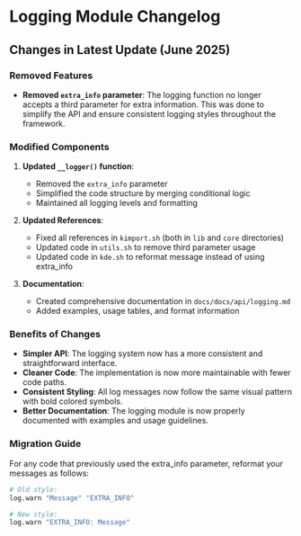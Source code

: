 # Logging Module Changelog

## Changes in Latest Update (June 2025)

### Removed Features

- **Removed `extra_info` parameter**: The logging function no longer accepts a third parameter for extra information. This was done to simplify the API and ensure consistent logging styles throughout the framework.

### Modified Components

1. **Updated `__logger()` function**:
   - Removed the `extra_info` parameter
   - Simplified the code structure by merging conditional logic
   - Maintained all logging levels and formatting

2. **Updated References**:
   - Fixed all references in `kimport.sh` (both in `lib` and `core` directories)
   - Updated code in `utils.sh` to remove third parameter usage
   - Updated code in `kde.sh` to reformat message instead of using extra_info

3. **Documentation**:
   - Created comprehensive documentation in `docs/docs/api/logging.md`
   - Added examples, usage tables, and format information

### Benefits of Changes

- **Simpler API**: The logging system now has a more consistent and straightforward interface.
- **Cleaner Code**: The implementation is now more maintainable with fewer code paths.
- **Consistent Styling**: All log messages now follow the same visual pattern with bold colored symbols.
- **Better Documentation**: The logging module is now properly documented with examples and usage guidelines.

### Migration Guide

For any code that previously used the extra_info parameter, reformat your messages as follows:

```bash
# Old style:
log.warn "Message" "EXTRA_INFO"

# New style:
log.warn "EXTRA_INFO: Message"
```
